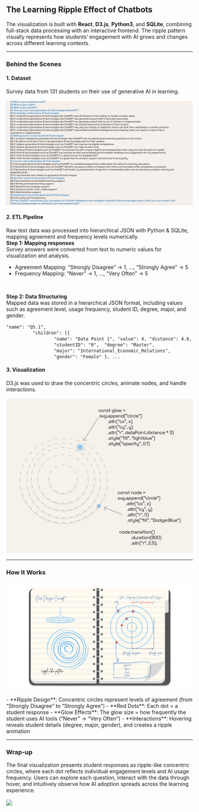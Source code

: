 ## The Learning Ripple Effect of Chatbots

The visualization is built with **React**, **D3.js**, **Python3**, and **SQLite**, combining full-stack data processing with an interactive frontend. The ripple pattern visually represents how students’ engagement with AI grows and changes across different learning contexts.

***

### Behind the Scenes

#### 1. Dataset
Survey data from 131 students on their use of generative AI in learning.
<br>
<br>
<img src="images/questions.png?raw=true"/>

#### 2. ETL Pipeline
Raw text data was processed into hierarchical JSON with Python & SQLite, mapping agreement and frequency levels numerically.
<br>
**Step 1: Mapping responses** <br>
Survey answers were converted from text to numeric values for visualization and analysis.
<br>
- Agreement Mapping: “Strongly Disagree” → 1, ..., “Strongly Agree” → 5
- Frequency Mapping: “Never” → 1, ..., “Very Often” → 5
<br>

**Step 2: Data Structuring** <br>
Mapped data was stored in a hierarchical JSON format, including values such as agreement level, usage frequency, student ID, degree, major, and gender.
<br>
```
"name": "Q5.1",
          "children": [{
                  "name": "Data Point 1", "value": 4, "distance": 4.0,
                  "studentID": "0",  "degree": "Master",
                  "major": "International_Economic_Relations",
                  "gender": "Female" }, ...
```

#### 3. Visualization
D3.js was used to draw the concentric circles, animate nodes, and handle interactions.
<br>
<br>
<img src="images/d3-intro-1.png?raw=true"/>

***

### How It Works

<img src="images/note-1.png?raw=true"/>
<br>
<br>
- **Ripple Design**: Concentric circles represent levels of agreement (from “Strongly Disagree” to “Strongly Agree”)
- **Red Dots**: Each dot = a student response
- **Glow Effects**: The glow size = how frequently the student uses AI tools (“Never” → “Very Often”)
- **Interactions**: Hovering reveals student details (degree, major, gender), and creates a ripple animation


***

### Wrap-up
The final visualization presents student responses as ripple-like concentric circles, where each dot reflects individual engagement levels and AI usage frequency. Users can explore each question, interact with the data through hover, and intuitively observe how AI adoption spreads across the learning experience.
<br>
<br>
<img src="images/ripple-g.gif?raw=true"/>

